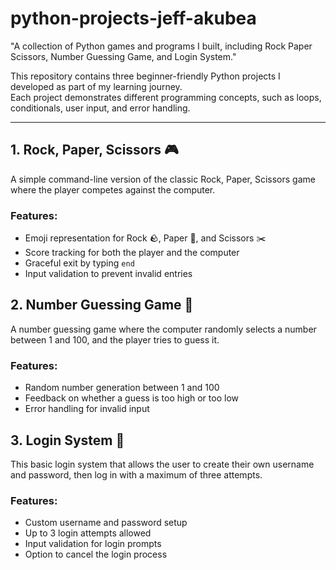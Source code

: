 # python-projects-jeff-akubea
"A collection of Python games and programs I built, including Rock Paper Scissors, Number Guessing Game, and Login System."

This repository contains three beginner-friendly Python projects I developed as part of my learning journey.  
Each project demonstrates different programming concepts, such as loops, conditionals, user input, and error handling.

---

## 1. Rock, Paper, Scissors 🎮
A simple command-line version of the classic Rock, Paper, Scissors game where the player competes against the computer.

### Features:
- Emoji representation for Rock 🪨, Paper 📃, and Scissors ✂️
- Score tracking for both the player and the computer
- Graceful exit by typing `end`
- Input validation to prevent invalid entries


## 2. Number Guessing Game 🎯
A number guessing game where the computer randomly selects a number between 1 and 100, and the player tries to guess it.

### Features:
- Random number generation between 1 and 100
- Feedback on whether a guess is too high or too low
- Error handling for invalid input

  
## 3. Login System 🔐
This basic login system that allows the user to create their own username and password, then log in with a maximum of three attempts.

### Features:
- Custom username and password setup
- Up to 3 login attempts allowed
- Input validation for login prompts
- Option to cancel the login process
